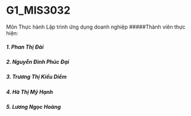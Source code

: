 # G1_MIS3032
Môn Thực hành Lập trình ứng dụng doanh nghiệp
#####Thành viên thực hiện:
#####   1. Phan Thị Đài
#####   2. Nguyễn Đình Phúc Đại
#####   3. Trương Thị Kiều Diểm
#####   4. Hà Thị Mỹ Hạnh
#####   5. Lương Ngọc Hoàng
